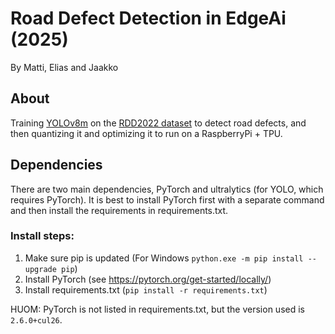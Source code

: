 # Road Defect Detection in EdgeAi (2025)

By Matti, Elias and Jaakko

## About

Training [YOLOv8m](https://docs.ultralytics.com/models/yolov8/#overview) on the [RDD2022 dataset](https://figshare.com/articles/dataset/RDD2022_-_The_multi-national_Road_Damage_Dataset_released_through_CRDDC_2022/21431547) to detect road defects, and then quantizing it and optimizing it to run on a RaspberryPi + TPU.

## Dependencies

There are two main dependencies, PyTorch and ultralytics (for YOLO, which requires PyTorch). It is best to install PyTorch first with a separate command and then install the requirements in requirements.txt.

### Install steps:

1. Make sure pip is updated (For Windows `python.exe -m pip install --upgrade pip`)
2. Install PyTorch (see https://pytorch.org/get-started/locally/)
3. Install requirements.txt (`pip install -r requirements.txt`)

HUOM: PyTorch is not listed in requirements.txt, but the version used is `2.6.0+cul26`.
